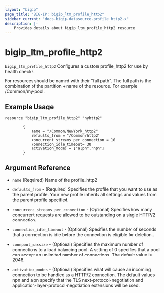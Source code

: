 ```yaml
---
layout: "bigip"
page_title: "BIG-IP: bigip_ltm_profile_http2"
sidebar_current: "docs-bigip-datasource-profile_http2-x"
description: |-
    Provides details about bigip_ltm_profile_http2 resource
---
```


# bigip\_ltm\_profile_http2

`bigip_ltm_profile_http2` Configures a custom profile_http2 for use by health checks.

For resources should be named with their "full path". The full path is the combination of the partition + name of the resource. For example /Common/my-pool.

## Example Usage


```hcl
resource "bigip_ltm_profile_http2" "nyhttp2"

        {
            name = "/Common/NewYork_http2"
            defaults_from = "/Common/http2"
            concurrent_streams_per_connection = 10
            connection_idle_timeout= 30
            activation_modes = ["alpn","npn"]
        }

```      

## Argument Reference

* `name` (Required) Name of the profile_http2

* `defaults_from` - (Required) Specifies the profile that you want to use as the parent profile. Your new profile inherits all settings and values from the parent profile specified.

* `concurrent_streams_per_connection` - (Optional) Specifies how many concurrent requests are allowed to be outstanding on a single HTTP/2 connection.

* `connection_idle_timeout` - (Optional) Specifies the number of seconds that a connection is idle before the connection is eligible for deletion..

* `connpool_maxsize` - (Optional) Specifies the maximum number of connections to a load balancing pool. A setting of 0 specifies that a pool can accept an unlimited number of connections. The default value is 2048.

* `activation_modes` - (Optional) Specifies what will cause an incoming connection to be handled as a HTTP/2 connection. The default values npn and alpn specify that the TLS next-protocol-negotiation and application-layer-protocol-negotiation extensions will be used.
